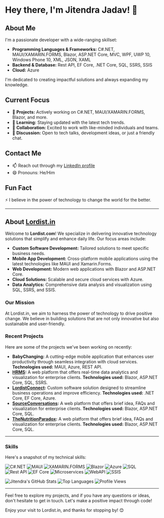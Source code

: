 # Hey there, I'm Jitendra Jadav! 👋

## About Me

I'm a passionate developer with a wide-ranging skillset:

- **Programming Languages & Frameworks:** C#.NET, MAUI/XAMARIN.FORMS, Blazor, ASP.NET Core, MVC, WPF, UWP 10, Windows Phone 10, XML, JSON, XAML
- **Backend & Database:** Rest API, EF Core, .NET Core, SQL, SSRS, SSIS
- **Cloud:** Azure

I'm dedicated to creating impactful solutions and always expanding my knowledge.

## Current Focus

- 🔭 **Projects:** Actively working on C#.NET, MAUI/XAMARIN.FORMS, Blazor, and more.
- 🌱 **Learning:** Staying updated with the latest tech trends.
- 👯 **Collaboration:** Excited to work with like-minded individuals and teams.
- 💬 **Discussion:** Open to tech talks, development ideas, or just a friendly chat.

## Contact Me

- 📫 Reach out through my [LinkedIn profile](https://www.linkedin.com/in/jjadav/)
- 😄 Pronouns: He/Him

## Fun Fact

⚡ I believe in the power of technology to change the world for the better.

---

## About [Lordist.in](https://lordist.com/)

Welcome to **Lordist.com**! We specialize in delivering innovative technology solutions that simplify and enhance daily life. Our focus areas include:

- **Custom Software Development:** Tailored solutions to meet specific business needs.
- **Mobile App Development:** Cross-platform mobile applications using the latest technologies like MAUI and Xamarin.Forms.
- **Web Development:** Modern web applications with Blazor and ASP.NET Core.
- **Cloud Solutions:** Scalable and secure cloud services with Azure.
- **Data Analytics:** Comprehensive data analysis and visualization using SQL, SSRS, and SSIS.

### Our Mission

At Lordist.in, we aim to harness the power of technology to drive positive change. We believe in building solutions that are not only innovative but also sustainable and user-friendly.

### Recent Projects

Here are some of the projects we've been working on recently:

- **BabyChanging:** A cutting-edge mobile application that enhances user productivity through seamless integration with cloud services. **Technologies used:** MAUI, Azure, REST API.
- **[HRMS](https://lordist.com/):** A web platform that offers real-time data analytics and visualization for enterprise clients. **Technologies used:** Blazor, ASP.NET Core, SQL, SSRS.
- **[LordistConnect](https://lcweb.lordist.in/):** Custom software solution designed to streamline business operations and improve efficiency. **Technologies used:** .NET Core, EF Core, Azure.
- **[SourceConversations](https://sourceconversations.com/):** A web platform that offers brief idea, FAQs and visualization for enterprise clients. **Technologies used:** Blazor, ASP.NET Core, SQL.
- **[TheNutritionParadox](https://thenutritionparadox.com/):** A web platform that offers brief idea, FAQs and visualization for enterprise clients. **Technologies used:** Blazor, ASP.NET Core, SQL.

---

### Skills

Here's a snapshot of my technical skills:

![C#.NET](https://img.shields.io/badge/-C%23.NET-239120?style=flat&logo=c-sharp&logoColor=white)
![MAUI](https://img.shields.io/badge/-MAUI-512BD4?style=flat&logo=dotnet&logoColor=white)
![XAMARIN.FORMS](https://img.shields.io/badge/-XAMARIN.FORMS-512BD4?style=flat&logo=xamarin&logoColor=white)
![Blazor](https://img.shields.io/badge/-Blazor-512BD4?style=flat&logo=blazor&logoColor=white)
![Azure](https://img.shields.io/badge/-Azure-0078D4?style=flat&logo=microsoft-azure&logoColor=white)
![SQL](https://img.shields.io/badge/-SQL-4479A1?style=flat&logo=sql&logoColor=white)
![Rest API](https://img.shields.io/badge/-Rest%20API-008080?style=flat&logo=api&logoColor=white)
![EF Core](https://img.shields.io/badge/-EF%20Core-512BD4?style=flat&logo=efcore&logoColor=white)
![Microservices](https://img.shields.io/badge/-Microservices-FFA500?style=flat&logo=microservices&logoColor=white)
![WebAPI](https://img.shields.io/badge/-WebAPI-0078D4?style=flat&logo=webapi&logoColor=white)
![SSIS](https://img.shields.io/badge/-SSIS-4479A1?style=flat&logo=ssis&logoColor=white)

![Jitendra's GitHub Stats](https://github-readme-stats.vercel.app/api?username=jitendrajadav&show_icons=true&theme=radical)
![Top Languages](https://github-readme-stats.vercel.app/api/top-langs/?username=jitendrajadav&layout=compact&theme=radical)
![Profile Views](https://komarev.com/ghpvc/?username=jitendrajadav&color=blue)

---

Feel free to explore my projects, and if you have any questions or ideas, don't hesitate to get in touch. Let's make a positive impact through code!

Enjoy your visit to Lordist.in, and thanks for stopping by! 😊
